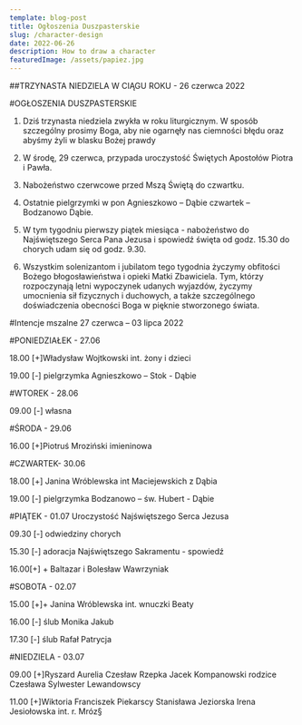 ```yaml
---
template: blog-post
title: Ogłoszenia Duszpasterskie
slug: /character-design
date: 2022-06-26
description: How to draw a character
featuredImage: /assets/papiez.jpg
---
```

      
##TRZYNASTA NIEDZIELA W CIĄGU ROKU - 26 czerwca 2022                                                       

#OGŁOSZENIA DUSZPASTERSKIE

1. Dziś trzynasta niedziela zwykła w roku liturgicznym. W sposób szczególny prosimy Boga, aby nie ogarnęły nas ciemności błędu oraz abyśmy żyli w blasku Bożej prawdy 

2. W środę, 29 czerwca, przypada uroczystość Świętych Apostołów Piotra i Pawła. 

3. Nabożeństwo czerwcowe przed Mszą Świętą do czwartku. 

4. Ostatnie pielgrzymki w pon  Agnieszkowo – Dąbie czwartek – Bodzanowo Dąbie.

5. W tym tygodniu pierwszy piątek miesiąca -  nabożeństwo do Najświętszego Serca Pana Jezusa i spowiedź święta od godz. 15.30 do chorych udam się od godz. 9.30.

6. Wszystkim solenizantom i jubilatom tego tygodnia życzymy obfitości Bożego błogosławieństwa i opieki Matki Zbawiciela. Tym, którzy rozpoczynają letni wypoczynek udanych wyjazdów, życzymy umocnienia sił fizycznych i duchowych, a także szczególnego doświadczenia obecności Boga w pięknie stworzonego świata. 


#Intencje mszalne 27 czerwca – 03 lipca   2022

#PONIEDZIAŁEK -  27.06 

18.00 [+]Władysław Wojtkowski int. żony i dzieci

19.00 [-] pielgrzymka Agnieszkowo – Stok - Dąbie

#WTOREK  -  28.06

09.00 [-] własna

#ŚRODA - 29.06

16.00 [+]Piotruś Mroziński imieninowa

#CZWARTEK-  30.06  

18.00 [+]   Janina Wróblewska int Maciejewskich z Dąbia

19.00 [-] pielgrzymka Bodzanowo – św. Hubert -  Dąbie

#PIĄTEK  - 01.07     Uroczystość Najświętszego Serca Jezusa

09.30 [-] odwiedziny chorych

15.30 [-] adoracja Najświętszego Sakramentu - spowiedź

16.00[+] + Baltazar i Bolesław Wawrzyniak

#SOBOTA - 02.07

15.00 [+]+ Janina Wróblewska int. wnuczki Beaty

16.00 [-] ślub Monika Jakub

17.30 [-] ślub Rafał Patrycja

#NIEDZIELA - 03.07

09.00 [+]Ryszard Aurelia Czesław Rzepka Jacek Kompanowski rodzice Czesława Sylwester Lewandowscy 

11.00 [+]Wiktoria Franciszek Piekarscy Stanisława Jeziorska Irena Jesiołowska int. r. Mróz§